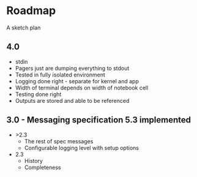 # Roadmap
A sketch plan

## 4.0
  - stdin
  - Pagers just are dumping everything to stdout
  - Tested in fully isolated environment
  - Logging done right - separate for kernel and app
  - Width of terminal depends on width of notebook cell
  - Testing done right
  - Outputs are stored and able to be referenced

## 3.0 - Messaging specification 5.3 implemented
- \>2.3
  - The rest of spec messages
  - Configurable logging level with setup options
- 2.3
  - History
  - Completeness
